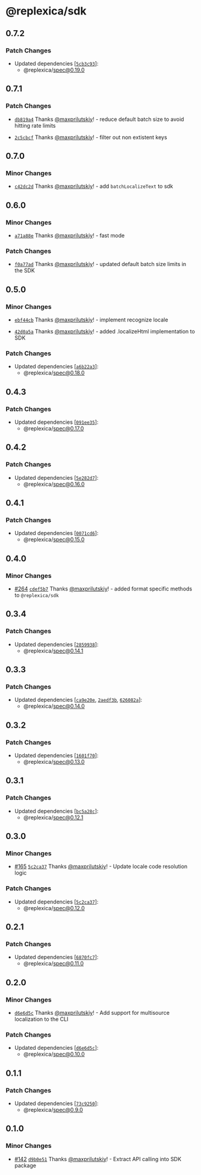 # @replexica/sdk

## 0.7.2

### Patch Changes

- Updated dependencies [[`5cb3c93`](https://github.com/replexica/replexica/commit/5cb3c930fff6e30cff5cc2266b794f75a0db646d)]:
  - @replexica/spec@0.19.0

## 0.7.1

### Patch Changes

- [`db819a4`](https://github.com/replexica/replexica/commit/db819a42412ceb67fedbe729b7d018952686d60b) Thanks [@maxprilutskiy](https://github.com/maxprilutskiy)! - reduce default batch size to avoid hitting rate limits

- [`2c5cbcf`](https://github.com/replexica/replexica/commit/2c5cbcfbf6feb28440255cdea0818c8cefa61d91) Thanks [@maxprilutskiy](https://github.com/maxprilutskiy)! - filter out non extistent keys

## 0.7.0

### Minor Changes

- [`c42dc2d`](https://github.com/replexica/replexica/commit/c42dc2d5b4efe95e804b5a7e7f6d354cf8622dc7) Thanks [@maxprilutskiy](https://github.com/maxprilutskiy)! - add `batchLocalizeText` to sdk

## 0.6.0

### Minor Changes

- [`a71a88e`](https://github.com/replexica/replexica/commit/a71a88e5c8bd6601b0838c381433a87763142801) Thanks [@maxprilutskiy](https://github.com/maxprilutskiy)! - fast mode

### Patch Changes

- [`f0a77ad`](https://github.com/replexica/replexica/commit/f0a77ad774a01c30e7e9bc5a0253638176332fd2) Thanks [@maxprilutskiy](https://github.com/maxprilutskiy)! - updated default batch size limits in the SDK

## 0.5.0

### Minor Changes

- [`ebf44cb`](https://github.com/replexica/replexica/commit/ebf44cbb462516abfe660c295c04627796c5a3a7) Thanks [@maxprilutskiy](https://github.com/maxprilutskiy)! - implement recognize locale

- [`42d0a5a`](https://github.com/replexica/replexica/commit/42d0a5a7a53e296192a31e8f1d67c126793ea280) Thanks [@maxprilutskiy](https://github.com/maxprilutskiy)! - added .localizeHtml implementation to SDK

### Patch Changes

- Updated dependencies [[`a6b22a3`](https://github.com/replexica/replexica/commit/a6b22a3237f574455d8119f914d82b0b247b4151)]:
  - @replexica/spec@0.18.0

## 0.4.3

### Patch Changes

- Updated dependencies [[`091ee35`](https://github.com/replexica/replexica/commit/091ee353081795bf8f61c7d41483bc309c7b62ef)]:
  - @replexica/spec@0.17.0

## 0.4.2

### Patch Changes

- Updated dependencies [[`5e282d7`](https://github.com/replexica/replexica/commit/5e282d7ffa5ca9494aa7046a090bb7c327085a86)]:
  - @replexica/spec@0.16.0

## 0.4.1

### Patch Changes

- Updated dependencies [[`0071cd6`](https://github.com/replexica/replexica/commit/0071cd66b1c868ad3898fc368390a628c5a67767)]:
  - @replexica/spec@0.15.0

## 0.4.0

### Minor Changes

- [#264](https://github.com/replexica/replexica/pull/264) [`cdef5b7`](https://github.com/replexica/replexica/commit/cdef5b7bfbee4670c6de62cf4b4f3e0315748e25) Thanks [@maxprilutskiy](https://github.com/maxprilutskiy)! - added format specific methods to `@replexica/sdk`

## 0.3.4

### Patch Changes

- Updated dependencies [[`2859938`](https://github.com/replexica/replexica/commit/28599388a91bf80cea3813bb4b8999bb4df302c9)]:
  - @replexica/spec@0.14.1

## 0.3.3

### Patch Changes

- Updated dependencies [[`ca9e20e`](https://github.com/replexica/replexica/commit/ca9e20eef9047e20d39ccf9dff74d2f6069d4676), [`2aedf3b`](https://github.com/replexica/replexica/commit/2aedf3bec2d9dffc7b43fc10dea0cab5742d44af), [`626082a`](https://github.com/replexica/replexica/commit/626082a64b88fb3b589acd950afeafe417ce5ddc)]:
  - @replexica/spec@0.14.0

## 0.3.2

### Patch Changes

- Updated dependencies [[`1601f70`](https://github.com/replexica/replexica/commit/1601f708bdf0ff1786d3bf9b19265ac5b567f740)]:
  - @replexica/spec@0.13.0

## 0.3.1

### Patch Changes

- Updated dependencies [[`bc5a28c`](https://github.com/replexica/replexica/commit/bc5a28c3c98b619872924b5f913229ac01387524)]:
  - @replexica/spec@0.12.1

## 0.3.0

### Minor Changes

- [#165](https://github.com/replexica/replexica/pull/165) [`5c2ca37`](https://github.com/replexica/replexica/commit/5c2ca37114663eaeb529a027e33949ef3839549b) Thanks [@maxprilutskiy](https://github.com/maxprilutskiy)! - Update locale code resolution logic

### Patch Changes

- Updated dependencies [[`5c2ca37`](https://github.com/replexica/replexica/commit/5c2ca37114663eaeb529a027e33949ef3839549b)]:
  - @replexica/spec@0.12.0

## 0.2.1

### Patch Changes

- Updated dependencies [[`6870fc7`](https://github.com/replexica/replexica/commit/6870fc758dae9d1adb641576befbd8cda61cd5ea)]:
  - @replexica/spec@0.11.0

## 0.2.0

### Minor Changes

- [`d6e6d5c`](https://github.com/replexica/replexica/commit/d6e6d5c24b266de3769e95545f74632e7d75c697) Thanks [@maxprilutskiy](https://github.com/maxprilutskiy)! - Add support for multisource localization to the CLI

### Patch Changes

- Updated dependencies [[`d6e6d5c`](https://github.com/replexica/replexica/commit/d6e6d5c24b266de3769e95545f74632e7d75c697)]:
  - @replexica/spec@0.10.0

## 0.1.1

### Patch Changes

- Updated dependencies [[`73c9250`](https://github.com/replexica/replexica/commit/73c925084989ccea120cae1617ec87776c88e83e)]:
  - @replexica/spec@0.9.0

## 0.1.0

### Minor Changes

- [#142](https://github.com/replexica/replexica/pull/142) [`d9b0e51`](https://github.com/replexica/replexica/commit/d9b0e512196329cc781a4d33346f8ca0f3a81e7e) Thanks [@maxprilutskiy](https://github.com/maxprilutskiy)! - Extract API calling into SDK package
